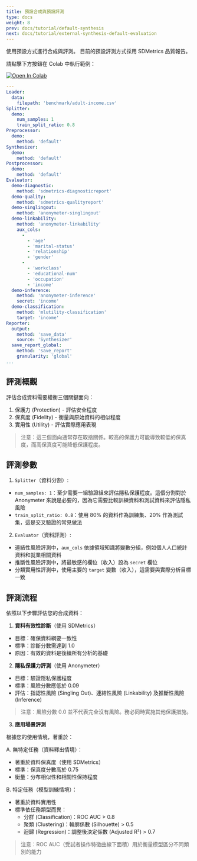 ```yaml
---
title: 預設合成與預設評測
type: docs
weight: 8
prev: docs/tutorial/default-synthesis
next: docs/tutorial/external-synthesis-default-evaluation
---
```



使用預設方式進行合成與評測。
目前的預設評測方式採用 SDMetrics 品質報告。

請點擊下方按鈕在 Colab 中執行範例：

[![Open In Colab](https://colab.research.google.com/assets/colab-badge.svg)](https://colab.research.google.com/github/nics-tw/petsard/blob/main/demo/default-synthesis-default-evaluation.ipynb)

```yaml
---
Loader:
  data:
    filepath: 'benchmark/adult-income.csv'
Splitter:
  demo:
    num_samples: 1
    train_split_ratio: 0.8
Preprocessor:
  demo:
    method: 'default'
Synthesizer:
  demo:
    method: 'default'
Postprocessor:
  demo:
    method: 'default'
Evaluator:
  demo-diagnostic:
    method: 'sdmetrics-diagnosticreport'
  demo-quality:
    method: 'sdmetrics-qualityreport'
  demo-singlingout:
    method: 'anonymeter-singlingout'
  demo-linkability:
    method: 'anonymeter-linkability'
    aux_cols:
      -
        - 'age'
        - 'marital-status'
        - 'relationship'
        - 'gender'
      -
        - 'workclass'
        - 'educational-num'
        - 'occupation'
        - 'income'
  demo-inference:
    method: 'anonymeter-inference'
    secret: 'income'
  demo-classification:
    method: 'mlutility-classification'
    target: 'income'
Reporter:
  output:
    method: 'save_data'
    source: 'Synthesizer'
  save_report_global:
    method: 'save_report'
    granularity: 'global'
...
```

## 評測概觀

評估合成資料需要權衡三個關鍵面向：
1. 保護力 (Protection) - 評估安全程度
2. 保真度 (Fidelity) - 衡量與原始資料的相似程度
3. 實用性 (Utility) - 評估實際應用表現

> 注意：這三個面向通常存在取捨關係。較高的保護力可能導致較低的保真度，而高保真度可能降低保護程度。

## 評測參數

1. `Splitter`（資料分割）:
  - `num_samples: 1`：至少需要一組驗證組來評估隱私保護程度。這個分割對於 Anonymeter 來說是必要的，因為它需要比較訓練資料和測試資料來評估隱私風險
  - `train_split_ratio: 0.8`：使用 80% 的資料作為訓練集、20% 作為測試集，這是交叉驗證的常見做法

2. `Evaluator`（資料評測）:
  - 連結性風險評測中，`aux_cols` 依據領域知識將變數分組，例如個人人口統計資料和就業相關資料
  - 推斷性風險評測中，將最敏感的欄位（收入）設為 `secret` 欄位
  - 分類實用性評測中，使用主要的 `target` 變數（收入），這需要與實際分析目標一致

## 評測流程

依照以下步驟評估您的合成資料：

1. **資料有效性診斷**（使用 SDMetrics）
  - 目標：確保資料綱要一致性
  - 標準：診斷分數需達到 1.0
  - 原因：有效的資料是後續所有分析的基礎

2. **隱私保護力評測**（使用 Anonymeter）
  - 目標：驗證隱私保護程度
  - 標準：風險分數應低於 0.09
  - 評估：指認性風險 (Singling Out)、連結性風險 (Linkability) 及推斷性風險 (Inference)
  > 注意：風險分數 0.0 並不代表完全沒有風險。務必同時實施其他保護措施。

3. **應用場景評測**

  根據您的使用情境，著重於：

  A. 無特定任務（資料釋出情境）：
  - 著重於資料保真度（使用 SDMetrics）
  - 標準：保真度分數高於 0.75
  - 衡量：分布相似性和相關性保持程度

  B. 特定任務（模型訓練情境）：
  - 著重於資料實用性
  - 標準依任務類型而異：
    * 分群 (Classification)：ROC AUC > 0.8
    * 聚類 (Clustering)：輪廓係數 (Silhouette) > 0.5
    * 迴歸 (Regression)：調整後決定係數 (Adjusted R²) > 0.7
  > 注意：ROC AUC（受試者操作特徵曲線下面積）用於衡量模型區分不同類別的能力
